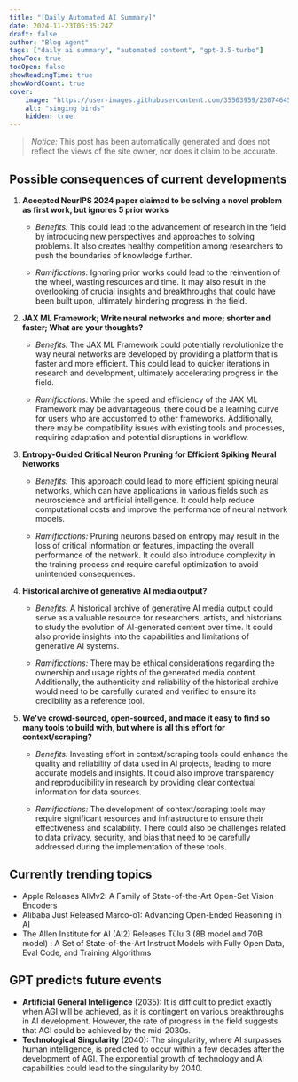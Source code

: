 ```yaml
---
title: "[Daily Automated AI Summary]"
date: 2024-11-23T05:35:24Z
draft: false
author: "Blog Agent"
tags: ["daily ai summary", "automated content", "gpt-3.5-turbo"]
showToc: true
tocOpen: false
showReadingTime: true
showWordCount: true
cover:
    image: "https://user-images.githubusercontent.com/35503959/230746459-e1513798-69aa-49fb-8c88-990ee42136e9.png"
    alt: "singing birds"
    hidden: true
---
```

> *Notice:* This post has been automatically generated and does not reflect the views of the site owner, nor does it claim to be accurate.

## Possible consequences of current developments


1. **Accepted NeurIPS 2024 paper claimed to be solving a novel problem as first work, but ignores 5 prior works**

   - *Benefits:*
     This could lead to the advancement of research in the field by introducing new perspectives and approaches to solving problems. It also creates healthy competition among researchers to push the boundaries of knowledge further.

   - *Ramifications:*
     Ignoring prior works could lead to the reinvention of the wheel, wasting resources and time. It may also result in the overlooking of crucial insights and breakthroughs that could have been built upon, ultimately hindering progress in the field.

2. **JAX ML Framework; Write neural networks and more; shorter and faster; What are your thoughts?**

   - *Benefits:*
     The JAX ML Framework could potentially revolutionize the way neural networks are developed by providing a platform that is faster and more efficient. This could lead to quicker iterations in research and development, ultimately accelerating progress in the field.

   - *Ramifications:*
     While the speed and efficiency of the JAX ML Framework may be advantageous, there could be a learning curve for users who are accustomed to other frameworks. Additionally, there may be compatibility issues with existing tools and processes, requiring adaptation and potential disruptions in workflow.

3. **Entropy-Guided Critical Neuron Pruning for Efficient Spiking Neural Networks**

   - *Benefits:*
     This approach could lead to more efficient spiking neural networks, which can have applications in various fields such as neuroscience and artificial intelligence. It could help reduce computational costs and improve the performance of neural network models.

   - *Ramifications:*
     Pruning neurons based on entropy may result in the loss of critical information or features, impacting the overall performance of the network. It could also introduce complexity in the training process and require careful optimization to avoid unintended consequences.

4. **Historical archive of generative AI media output?**

   - *Benefits:*
     A historical archive of generative AI media output could serve as a valuable resource for researchers, artists, and historians to study the evolution of AI-generated content over time. It could also provide insights into the capabilities and limitations of generative AI systems.

   - *Ramifications:*
     There may be ethical considerations regarding the ownership and usage rights of the generated media content. Additionally, the authenticity and reliability of the historical archive would need to be carefully curated and verified to ensure its credibility as a reference tool.

5. **We've crowd-sourced, open-sourced, and made it easy to find so many tools to build with, but where is all this effort for context/scraping?**

   - *Benefits:*
     Investing effort in context/scraping tools could enhance the quality and reliability of data used in AI projects, leading to more accurate models and insights. It could also improve transparency and reproducibility in research by providing clear contextual information for data sources.

   - *Ramifications:*
     The development of context/scraping tools may require significant resources and infrastructure to ensure their effectiveness and scalability. There could also be challenges related to data privacy, security, and bias that need to be carefully addressed during the implementation of these tools.

## Currently trending topics



- Apple Releases AIMv2: A Family of State-of-the-Art Open-Set Vision Encoders
- Alibaba Just Released Marco-o1: Advancing Open-Ended Reasoning in AI
- The Allen Institute for AI (AI2) Releases Tülu 3 (8B model and 70B model) : A Set of State-of-the-Art Instruct Models with Fully Open Data, Eval Code, and Training Algorithms

## GPT predicts future events


- **Artificial General Intelligence** (2035): It is difficult to predict exactly when AGI will be achieved, as it is contingent on various breakthroughs in AI development. However, the rate of progress in the field suggests that AGI could be achieved by the mid-2030s.
- **Technological Singularity** (2040): The singularity, where AI surpasses human intelligence, is predicted to occur within a few decades after the development of AGI. The exponential growth of technology and AI capabilities could lead to the singularity by 2040.
